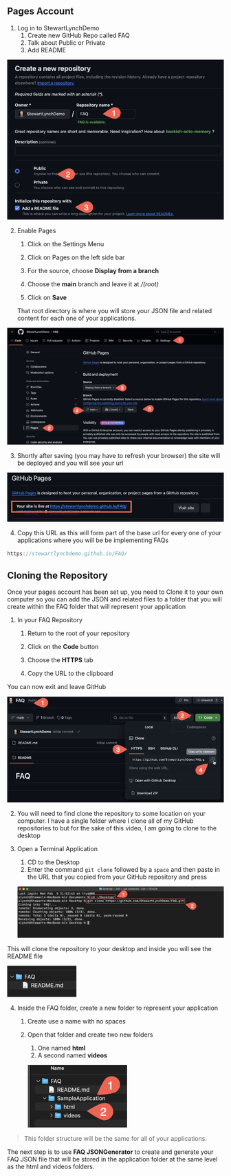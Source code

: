 ## Pages Account

1. Log in to StewartLynchDemo
   1. Create new GitHub Repo called FAQ
   2. Talk about Public or Private
   3. Add README

![image-20240205213309399](Images/image-20240205213309399.png)

2. Enable Pages

   1. Click on the Settings Menu

   2. Click on Pages on the left side bar

   3. For the source, choose **Display from a branch**

   4. Choose the **main** branch and leave it at */(root)*

   5. Click on **Save**

   That root directory is where you will store your JSON file and related content for each one of your applications.

![image-20240205213624658](Images/image-20240205213624658.png)

3. Shortly after saving (you may have to refresh your browser) the site will be deployed and you will see your url

![image-20240205214200696](Images/image-20240205214200696.png)

4. Copy this URL as this will form part of the base url for every one of your applications where you will be be implementing FAQs

```swift
https://stewartlynchdemo.github.io/FAQ/
```

## Cloning the Repository

Once your pages account has been set up, you need to Clone it to your own computer so you can add the JSON and related files to a folder that you will create within the FAQ folder that will represent your application

1. In your FAQ Repository

   1. Return to the root of your repository

   2. Click on the **Code** button

   3. Choose the **HTTPS** tab

   4. Copy the URL to the clipboard

You can now exit and leave GitHub

![image-20240205214716029](Images/image-20240205214716029.png)

2. You will need to find clone the repository to some location on your computer.  I have a single folder where I clone all of my GitHub repositories to but for the sake of this video, I am going to clone to the desktop

3. Open a Terminal Application

   1. CD to the Desktop
   2. Enter the command `git clone` followed by a `space` and then paste in the URL that you copied from your GitHub repository and press <Return>

   ![image-20240205215822174](Images/image-20240205215822174.png)

This will clone the repository to your desktop and inside you will see the README file

![image-20240205220457697](Images/image-20240205220457697.png)

4. Inside the FAQ folder, create a new folder to represent your application

   1. Create use a name with no spaces

   2. Open that folder and create two new folders

      1. One named **html**
      2. A second named **videos**

      ![image-20240205220730088](Images/image-20240205220730088.png)

> This folder structure will be the same for all of your applications.

The next step is to use **FAQ JSONGenerator** to create and generate your FAQ JSON file that will be stored in the application folder at the same level as the html and videos folders.